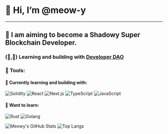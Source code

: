 # 👋 Hi, I’m @meow-y
---
 ## 🌱 I am aiming to become a Shadowy Super Blockchain Developer.

### (🧱,🚀) Learning and building with [Developer DAO](https://twitter.com/developer_dao)





### 🌈 Tools:

<h4>🌿 Currently learning and building with:</h4> 

<p align="left">

  <img alt="Solidity" src="https://img.shields.io/badge/-Solidity-BAC9F9?style=flat-square&logo=solidity&logoColor=363636" />
  <img alt="React" src="https://img.shields.io/badge/-React-1DA6D0?style=flat-square&logo=react&logoColor=white" />
  <img alt="Next.js" src="https://img.shields.io/badge/-Next.js-black?style=flat-square&logo=next.js&logoColor=white" />
  <img alt="TypeScript" src="https://img.shields.io/badge/-TypeScript-007ACC?style=flat-square&logo=typescript&logoColor=white" />
  <img alt="JavaScript" src="https://img.shields.io/badge/-JavaScript-F0DB4F?style=flat-square&logo=javascript&logoColor=black" />
  

</p>


<h4> 🧠 Want to learn: </h4> 

<p align="left">

  <img alt="Rust" src="https://img.shields.io/badge/-Rust-F44A00?style=flat-square&logo=Rust&logoColor=black" />
   <img alt="Golang" src="https://img.shields.io/badge/-Golang-6AD7E4?style=flat-square&logo=Go&logoColor=black" />
  
 

</p>

![Meowy's GitHub Stats](https://github-readme-stats.vercel.app/api?username=meow-y&count_private=true&show_icons=true&custom_title=Github%20Status&hide=issues&theme=radical)
![Top Langs](https://github-readme-stats.vercel.app/api/top-langs/?username=meow-y&langs_count=6&hide=TeXt&hide_border=true&layout=compact&theme=radical)






<!---
meowy is a ✨ special ✨ repository because its `README.md` (this file) appears on your GitHub profile.
You can click the Preview link to take a look at your changes.
--->

